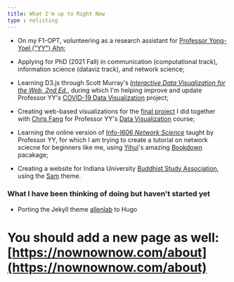 ```yaml
---
title: What I'm up to Right Now
type : nolisting
---
```

- On my F1-OPT, volunteering as a research assistant for [Professor Yong-Yoel ("YY") Ahn](https://yongyeol.com/);

- Applying for PhD (2021 Fall) in communication (computational track), information science (dataviz track), and network science;

- Learning D3.js through Scott Murray's [*Interactive Data Visualization for the Web, 2nd Ed.*](https://alignedleft.com/work/d3-book-2e), during which I'm helping improve and update Professor YY's [COVID-19 Data Visualization](https://github.com/covid19-data/covid19-data) project;

- Creating web-based visualizations for the [final project](/files/dviz_olympics.pdf/) I did together with [Chris Fang](https://www.linkedin.com/in/chriszihuifang) for Professor YY's [Data Visualization](http://yyahn.com/dviz-course/) course;

- Learning the online version of [Info-I606 *Network Science*](http://yongyeol.com/teaching/2020SP_netsci_syllabus.pdf) taught by Professor YY, for which I am trying to create a tutorial on network sciecne for beginners like me, using [Yihui](https://yihui.org/)'s amazing [Bookdown](https://bookdown.org/yihui/bookdown/) pacakage;

- Creating a website for Indiana University [Buddhist Study Association](https://www.facebook.com/buddhism.iu/), using the [Sam](https://themes.gohugo.io/hugo-theme-sam/) theme.


### What I have been thinking of doing but haven't started yet
- Porting the Jekyll theme [allenlab](https://github.com/mpa139/allanlab) to Hugo

# You should add a new page as well: [https://nownownow.com/about](https://nownownow.com/about)





